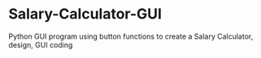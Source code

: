 # Salary-Calculator-GUI
Python GUI program using button functions to create a Salary Calculator, design, GUI coding 
